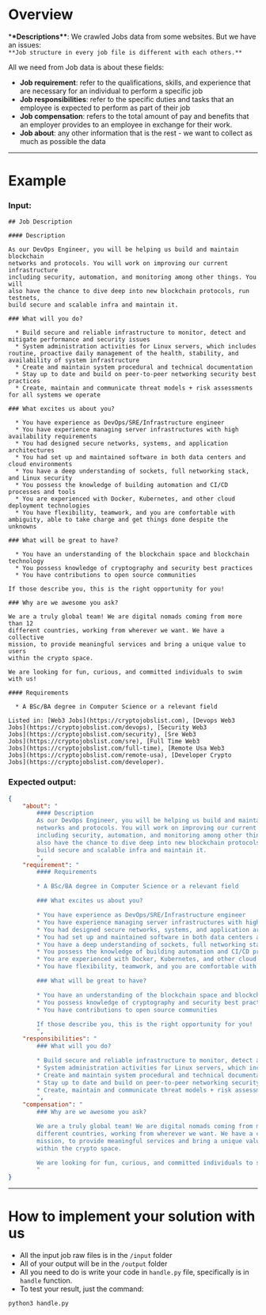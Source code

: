 # Overview

\***\*Descriptions\*\***: We crawled Jobs data from some websites. But we have an issues:  
`**Job structure in every job file is different with each others.**`

All we need from Job data is about these fields:

- **Job requirement**: refer to the qualifications, skills, and experience that are necessary for an individual to perform a specific job
- **Job responsibilities**: refer to the specific duties and tasks that an employee is expected to perform as part of their job
- **Job compensation**: refers to the total amount of pay and benefits that an employer provides to an employee in exchange for their work.
- **Job about**: any other information that is the rest - we want to collect as much as possible the data

---

# Example

### Input:

```text
## Job Description

#### Description

As our DevOps Engineer, you will be helping us build and maintain blockchain
networks and protocols. You will work on improving our current infrastructure
including security, automation, and monitoring among other things. You will
also have the chance to dive deep into new blockchain protocols, run testnets,
build secure and scalable infra and maintain it.

### What will you do?

  * Build secure and reliable infrastructure to monitor, detect and mitigate performance and security issues
  * System administration activities for Linux servers, which includes routine, proactive daily management of the health, stability, and availability of system infrastructure
  * Create and maintain system procedural and technical documentation
  * Stay up to date and build on peer-to-peer networking security best practices
  * Create, maintain and communicate threat models + risk assessments for all systems we operate

### What excites us about you?

  * You have experience as DevOps/SRE/Infrastructure engineer
  * You have experience managing server infrastructures with high availability requirements
  * You had designed secure networks, systems, and application architectures
  * You had set up and maintained software in both data centers and cloud environments
  * You have a deep understanding of sockets, full networking stack, and Linux security
  * You possess the knowledge of building automation and CI/CD processes and tools
  * You are experienced with Docker, Kubernetes, and other cloud deployment technologies
  * You have flexibility, teamwork, and you are comfortable with ambiguity, able to take charge and get things done despite the unknowns

### What will be great to have?

  * You have an understanding of the blockchain space and blockchain technology
  * You possess knowledge of cryptography and security best practices
  * You have contributions to open source communities

If those describe you, this is the right opportunity for you!

### Why are we awesome you ask?

We are a truly global team! We are digital nomads coming from more than 12
different countries, working from wherever we want. We have a collective
mission, to provide meaningful services and bring a unique value to users
within the crypto space.

We are looking for fun, curious, and committed individuals to swim with us!

#### Requirements

  * A BSc/BA degree in Computer Science or a relevant field

Listed in: [Web3 Jobs](https://cryptojobslist.com), [Devops Web3
Jobs](https://cryptojobslist.com/devops), [Security Web3
Jobs](https://cryptojobslist.com/security), [Sre Web3
Jobs](https://cryptojobslist.com/sre), [Full Time Web3
Jobs](https://cryptojobslist.com/full-time), [Remote Usa Web3
Jobs](https://cryptojobslist.com/remote-usa), [Developer Crypto
Jobs](https://cryptojobslist.com/developer).
```

### Expected output:

```json
{
    "about": "
        #### Description
        As our DevOps Engineer, you will be helping us build and maintain blockchain
        networks and protocols. You will work on improving our current infrastructure
        including security, automation, and monitoring among other things. You will
        also have the chance to dive deep into new blockchain protocols, run testnets,
        build secure and scalable infra and maintain it.
        ",
    "requirement": "
        #### Requirements

        * A BSc/BA degree in Computer Science or a relevant field

        ### What excites us about you?

        * You have experience as DevOps/SRE/Infrastructure engineer
        * You have experience managing server infrastructures with high availability requirements
        * You had designed secure networks, systems, and application architectures
        * You had set up and maintained software in both data centers and cloud environments
        * You have a deep understanding of sockets, full networking stack, and Linux security
        * You possess the knowledge of building automation and CI/CD processes and tools
        * You are experienced with Docker, Kubernetes, and other cloud deployment technologies
        * You have flexibility, teamwork, and you are comfortable with ambiguity, able to take charge and get things done despite the unknowns

        ### What will be great to have?

        * You have an understanding of the blockchain space and blockchain technology
        * You possess knowledge of cryptography and security best practices
        * You have contributions to open source communities

        If those describe you, this is the right opportunity for you!
        ",
    "responsibilities": "
        ### What will you do?

        * Build secure and reliable infrastructure to monitor, detect and mitigate performance and security issues
        * System administration activities for Linux servers, which includes routine, proactive daily management of the health, stability, and availability of system infrastructure
        * Create and maintain system procedural and technical documentation
        * Stay up to date and build on peer-to-peer networking security best practices
        * Create, maintain and communicate threat models + risk assessments for all systems we operate
        ",
    "compensation": "
        ### Why are we awesome you ask?

        We are a truly global team! We are digital nomads coming from more than 12
        different countries, working from wherever we want. We have a collective
        mission, to provide meaningful services and bring a unique value to users
        within the crypto space.

        We are looking for fun, curious, and committed individuals to swim with us!
        "
}
```

---

# How to implement your solution with us

- All the input job raw files is in the `/input` folder
- All of your output will be in the `/output` folder
- All you need to do is write your code in `handle.py` file, specifically is in `handle` function.
- To test your result, just the command:

```python
python3 handle.py
```

